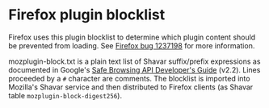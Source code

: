 # Firefox plugin blocklist

Firefox uses this plugin blocklist to determine which plugin content should be prevented from loading. See [Firefox bug 1237198](https://bugzilla.mozilla.org/show_bug.cgi?id=1237198) for more information.

mozplugin-block.txt is a plain text list of Shavar suffix/prefix expressions as documented in Google's [Safe Browsing API Developer's Guide](https://developers.google.com/safe-browsing/developers_guide_v2#ListContents) (v2.2). Lines proceeded by a `#` character are comments. The blocklist is imported into Mozilla's Shavar service and then distributed to Firefox clients (as Shavar table `mozplugin-block-digest256`).
